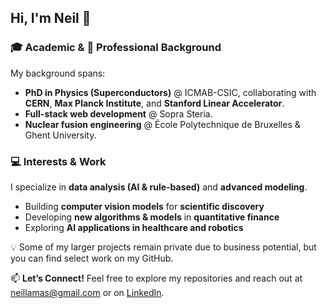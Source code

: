 ## Hi, I'm Neil 👋

### 🎓 **Academic & 💼 Professional Background**  
My background spans:
- **PhD in Physics (Superconductors)** @ ICMAB-CSIC, collaborating with **CERN**, **Max Planck Institute**, and **Stanford Linear Accelerator**.
- **Full-stack web development** @ Sopra Steria.
- **Nuclear fusion engineering** @ École Polytechnique de Bruxelles & Ghent University.

### 💻 **Interests & Work**  
I specialize in **data analysis (AI & rule-based)** and **advanced modeling**. 
- Building **computer vision models** for **scientific discovery**  
- Developing **new algorithms & models** in **quantitative finance**  
- Exploring **AI applications in healthcare and robotics**  

💡 Some of my larger projects remain private due to business potential, but you can find select work on my GitHub.

📫 **Let’s Connect!** Feel free to explore my repositories and reach out at [neillamas@gmail.com](mailto:neillamas@gmail.com) or on [LinkedIn](https://www.linkedin.com/in/neil-lamas-407379192).

